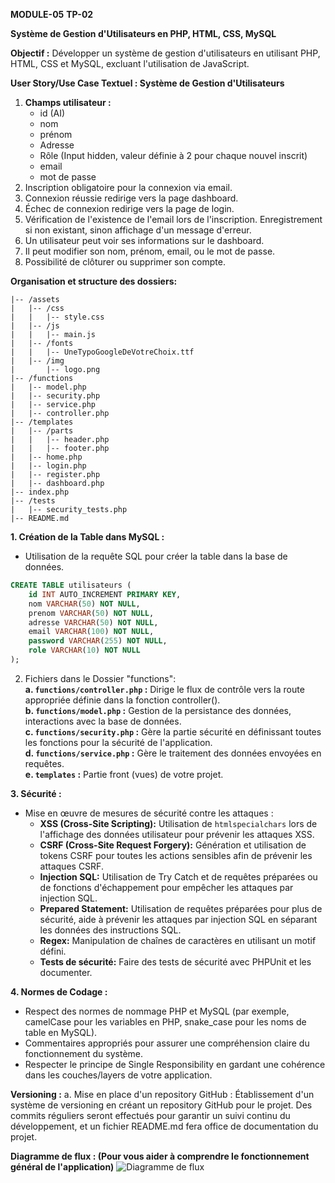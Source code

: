 **MODULE-05**
**TP-02**

**Système de Gestion d'Utilisateurs en PHP, HTML, CSS, MySQL**

**Objectif :**
Développer un système de gestion d'utilisateurs en utilisant PHP, HTML, CSS et MySQL, excluant l'utilisation de JavaScript.

**User Story/Use Case Textuel : Système de Gestion d'Utilisateurs**
1. **Champs utilisateur :**
    - id (AI)
    - nom
    - prénom
    - Adresse
    - Rôle (Input hidden, valeur définie à 2 pour chaque nouvel inscrit)
    - email
    - mot de passe
2. Inscription obligatoire pour la connexion via email.
3. Connexion réussie redirige vers la page dashboard.
4. Échec de connexion redirige vers la page de login.
5. Vérification de l'existence de l'email lors de l'inscription. Enregistrement si non existant, sinon affichage d'un message d'erreur.
6. Un utilisateur peut voir ses informations sur le dashboard.
7. Il peut modifier son nom, prénom, email, ou le mot de passe.
8. Possibilité de clôturer ou supprimer son compte.

**Organisation et structure des dossiers:**
```
|-- /assets
|   |-- /css
|   |   |-- style.css
|   |-- /js
|   |   |-- main.js
|   |-- /fonts
|   |   |-- UneTypoGoogleDeVotreChoix.ttf
|   |-- /img
|       |-- logo.png
|-- /functions
|   |-- model.php
|   |-- security.php
|   |-- service.php
|   |-- controller.php
|-- /templates
|   |-- /parts
|   |   |-- header.php
|   |   |-- footer.php
|   |-- home.php
|   |-- login.php
|   |-- register.php
|   |-- dashboard.php
|-- index.php
|-- /tests
|   |-- security_tests.php
|-- README.md
```

**1. Création de la Table dans MySQL :**
- Utilisation de la requête SQL pour créer la table dans la base de données.
```sql
CREATE TABLE utilisateurs (
    id INT AUTO_INCREMENT PRIMARY KEY,
    nom VARCHAR(50) NOT NULL,
    prenom VARCHAR(50) NOT NULL,
    adresse VARCHAR(50) NOT NULL,
    email VARCHAR(100) NOT NULL,
    password VARCHAR(255) NOT NULL,
    role VARCHAR(10) NOT NULL
);
```

2. Fichiers dans le Dossier "functions":  
   **a. `functions/controller.php` :** Dirige le flux de contrôle vers la route appropriée définie dans la fonction controller().  
   **b. `functions/model.php` :** Gestion de la persistance des données, interactions avec la base de données.  
   **c. `functions/security.php` :** Gère la partie sécurité en définissant toutes les fonctions pour la sécurité de l'application.  
   **d. `functions/service.php` :** Gère le traitement des données envoyées en requêtes.  
   **e. `templates` :** Partie front (vues) de votre projet.  

**3. Sécurité :**
- Mise en œuvre de mesures de sécurité contre les attaques :
   - **XSS (Cross-Site Scripting):** Utilisation de `htmlspecialchars` lors de l'affichage des données utilisateur pour prévenir les attaques XSS.
   - **CSRF (Cross-Site Request Forgery):** Génération et utilisation de tokens CSRF pour toutes les actions sensibles afin de prévenir les attaques CSRF.
   - **Injection SQL:** Utilisation de Try Catch et de requêtes préparées ou de fonctions d'échappement pour empêcher les attaques par injection SQL.
   - **Prepared Statement:** Utilisation de requêtes préparées pour plus de sécurité, aide à prévenir les attaques par injection SQL en séparant les données des instructions SQL.
   - **Regex:** Manipulation de chaînes de caractères en utilisant un motif défini.
   - **Tests de sécurité:** Faire des tests de sécurité avec PHPUnit et les documenter.

**4. Normes de Codage :**
- Respect des normes de nommage PHP et MySQL (par exemple, camelCase pour les variables en PHP, snake_case pour les noms de table en MySQL).
- Commentaires appropriés pour assurer une compréhension claire du fonctionnement du système.
- Respecter le principe de Single Responsibility en gardant une cohérence dans les couches/layers de votre application.


**Versioning :**
a. Mise en place d'un repository GitHub :
Établissement d'un système de versioning en créant un repository GitHub pour le projet. Des commits réguliers seront effectués pour garantir un suivi continu du développement, et un fichier README.md fera office de documentation du projet.

**Diagramme de flux : (Pour vous aider à comprendre le fonctionnement général de l'application)**
![Diagramme de flux](https://github.com/yugmerabtene/ESIEA-FISE-WEB-2024/assets/3670077/3daf984c-48da-4e17-8163-60bbe3da2864)
